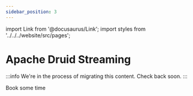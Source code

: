 ```yaml
---
sidebar_position: 3
---
```

import Link from '@docusaurus/Link';
import styles from '../../../website/src/pages';

# Apache Druid Streaming

:::info
We're in the process of migrating this content. Check back soon.
:::

<div className={styles.buttons}>
          <Link
            className="button button--secondary button--lg"
            to="https://calendly.com/druidcommunity">
            Book some time
          </Link>
        </div>


